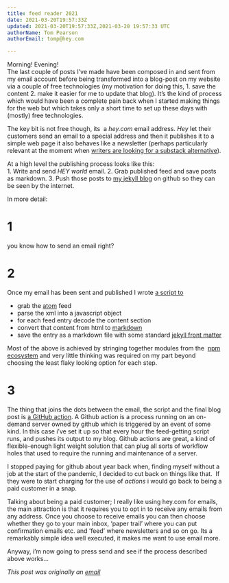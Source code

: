 ```yaml
---
title: feed reader 2021
date: 2021-03-20T19:57:33Z
updated: 2021-03-20T19:57:33Z,2021-03-20 19:57:33 UTC
authorName: Tom Pearson
authorEmail: tomp@hey.com

---
```

Morning! Evening!  
The last couple of posts I’ve made have been composed in and sent from my email account before being transformed into a blog-post on my website via a couple of free technologies (my motivation for doing this, 1. save the content 2. make it easier for me to update that blog). It’s the kind of process which would have been a complete pain back when I started making things for the web but which takes only a short time to set up these days with (mostly) free technologies.  
  
The key bit is not free though, its  a _hey.com_ email address. _Hey_ let their customers send an email to a special address and then it publishes it to a simple web page it also behaves like a newsletter (perhaps particularly relevant at the moment when [writers are looking for a substack alternative](https://thehypothesis.substack.com/p/heres-why-substacks-scam-worked-so)).  
  
At a high level the publishing process looks like this:  
1\. Write and send _HEY world_ email. 2. Grab published feed and save posts as markdown. 3. Push those posts to [my jekyll blog](https://www.toffeemilkshake.co.uk/words/) on github so they can be seen by the internet.  
  
In more detail:  
  

1
=

you know how to send an email right?

  

2
=

Once my email has been sent and published I wrote [a script to](https://github.com/tomgp/words/blob/master/scripts/get-email.js)

*   grab the [atom](https://en.wikipedia.org/wiki/Atom_(Web_standard)) feed
*   parse the xml into a javascript object
*   for each feed entry decode the content section
*   convert that content from html to [markdown](https://en.wikipedia.org/wiki/Markdown)
*   save the entry as a markdown file with some standard [jekyll front matter](https://jekyllrb.com/docs/front-matter/) 

  

Most of the above is achieved by stringing together modules from the  [npm ecosystem](https://www.npmjs.com) and very little thinking was required on my part beyond choosing the least flaky looking option for each step.   
  

3
=

The thing that joins the dots between the email, the script and the final blog post is [a GitHub action](https://github.com/tomgp/words/blob/master/.github/workflows/main.yml). A Github action is a process running on an on-demand server owned by github which is triggered by an event of some kind. In this case i’ve set it up so that every hour the feed-getting script runs, and pushes its output to my blog. Github actions are great, a kind of flexible-enough light weight solution that can plug all sorts of workflow holes that used to require the running and maintenance of a server.  
  
I stopped paying for github about year back when, finding myself without a job at the start of the pandemic, I decided to cut back on things like that.  If they were to start charging for the use of _actions_ i would go back to being a paid customer in a snap.  
  
Talking about being a paid customer; I really like using hey.com for emails, the main attraction is that it requires you to opt in to receive any emails from any address. Once you choose to receive emails you can then choose whether they go to your main inbox, ‘paper trail’ where you can put confirmation emails etc. and ’feed’ where newsletters and so on go. Its a remarkably simple idea well executed, it makes me want to use email more.  
  
Anyway, i’m now going to press send and see if the process described above works...

_This post was originally an [email](https://world.hey.com/tomp)_